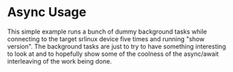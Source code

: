 # Async Usage

This simple example runs a bunch of dummy background tasks while connecting to the target srlinux
device five times and running "show version". The background tasks are just to try to have something
interesting to look at and to hopefully show some of the coolness of the async/await interleaving of
the work being done.
